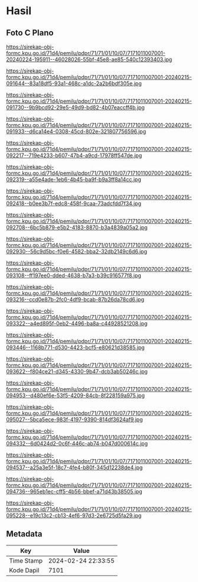 # Hasil

## Foto C Plano

https://sirekap-obj-formc.kpu.go.id/71d4/pemilu/pdpr/71/71/01/10/07/7171011007001-20240224-195911--46028026-55bf-45e8-ae85-540c12393403.jpg

https://sirekap-obj-formc.kpu.go.id/71d4/pemilu/pdpr/71/71/01/10/07/7171011007001-20240215-091644--83a18df5-93a1-468c-a1dc-2a2b6bdf305e.jpg

https://sirekap-obj-formc.kpu.go.id/71d4/pemilu/pdpr/71/71/01/10/07/7171011007001-20240215-091730--9b9bcd92-29e5-49d9-bd82-4b07eaccff4b.jpg

https://sirekap-obj-formc.kpu.go.id/71d4/pemilu/pdpr/71/71/01/10/07/7171011007001-20240215-091933--d6ca14e4-0308-45cd-802e-321807756596.jpg

https://sirekap-obj-formc.kpu.go.id/71d4/pemilu/pdpr/71/71/01/10/07/7171011007001-20240215-092217--719e4233-b607-47b4-a9cd-17978ff547de.jpg

https://sirekap-obj-formc.kpu.go.id/71d4/pemilu/pdpr/71/71/01/10/07/7171011007001-20240215-092319--a55e4ade-1eb6-4b45-ba9f-b9a3ff8a14cc.jpg

https://sirekap-obj-formc.kpu.go.id/71d4/pemilu/pdpr/71/71/01/10/07/7171011007001-20240215-092418--b0ee3b7f-edc8-458f-9caa-73adcfdd7f34.jpg

https://sirekap-obj-formc.kpu.go.id/71d4/pemilu/pdpr/71/71/01/10/07/7171011007001-20240215-092708--6bc5b879-e5b2-4183-8870-b3a4839a05a2.jpg

https://sirekap-obj-formc.kpu.go.id/71d4/pemilu/pdpr/71/71/01/10/07/7171011007001-20240215-092930--56c9d5bc-f0e6-4582-bba2-32db2149c6d6.jpg

https://sirekap-obj-formc.kpu.go.id/71d4/pemilu/pdpr/71/71/01/10/07/7171011007001-20240215-093108--ff197ee0-dded-4638-b7a3-b39c916577f8.jpg

https://sirekap-obj-formc.kpu.go.id/71d4/pemilu/pdpr/71/71/01/10/07/7171011007001-20240215-093216--ccd0e87b-2fc0-4df9-bcab-87b26da78cd6.jpg

https://sirekap-obj-formc.kpu.go.id/71d4/pemilu/pdpr/71/71/01/10/07/7171011007001-20240215-093322--a4ed895f-0eb2-4496-ba8a-c44928521208.jpg

https://sirekap-obj-formc.kpu.go.id/71d4/pemilu/pdpr/71/71/01/10/07/7171011007001-20240215-093446--1168b771-d530-4423-bcf5-e80621d38585.jpg

https://sirekap-obj-formc.kpu.go.id/71d4/pemilu/pdpr/71/71/01/10/07/7171011007001-20240215-093622--f804ce21-d345-4330-9b47-dcb3ab50246c.jpg

https://sirekap-obj-formc.kpu.go.id/71d4/pemilu/pdpr/71/71/01/10/07/7171011007001-20240215-094953--d480ef6e-53f5-4209-84cb-8f228159a975.jpg

https://sirekap-obj-formc.kpu.go.id/71d4/pemilu/pdpr/71/71/01/10/07/7171011007001-20240215-095027--5bca5ece-983f-4197-9390-814df3624af9.jpg

https://sirekap-obj-formc.kpu.go.id/71d4/pemilu/pdpr/71/71/01/10/07/7171011007001-20240215-094332--6d0424d2-0c6f-446c-ab74-b047d000614c.jpg

https://sirekap-obj-formc.kpu.go.id/71d4/pemilu/pdpr/71/71/01/10/07/7171011007001-20240215-094537--a25a3e5f-18c7-4fe4-b80f-345d12238de4.jpg

https://sirekap-obj-formc.kpu.go.id/71d4/pemilu/pdpr/71/71/01/10/07/7171011007001-20240215-094736--965eb1ec-cff5-4b56-bbef-a71d43b38505.jpg

https://sirekap-obj-formc.kpu.go.id/71d4/pemilu/pdpr/71/71/01/10/07/7171011007001-20240215-095228--e19c13c2-cb13-4ef6-97d3-2e6725d5fa29.jpg


## Metadata

| Key        | Value               |
| ---------- | ------------------- |
| Time Stamp | 2024-02-24 22:33:55 |
| Kode Dapil | 7101                |



